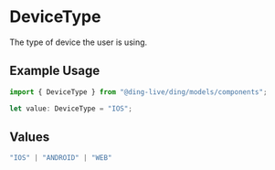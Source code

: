 # DeviceType

The type of device the user is using.

## Example Usage

```typescript
import { DeviceType } from "@ding-live/ding/models/components";

let value: DeviceType = "IOS";
```

## Values

```typescript
"IOS" | "ANDROID" | "WEB"
```